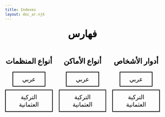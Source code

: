 ```yaml
---
title: Indexes
layout: doc_ar.njk
---
```

<style>
  /* Center the "فهارس" text */
  h1 {
    text-align: center;
    color: black;
    font-size: 2rem;
    margin-top: 20px;
  }

  .explore-buttons {
    display: grid;
    grid-template-columns: repeat(3, 1fr);
    gap: 20px;
    margin-top: 20px;
    justify-content: center; /* Center the buttons horizontally */
    align-items: center; /* Center the buttons vertically */
    text-align: center; /* Center the text inside the buttons */
  }

  .column {
    display: flex;
    flex-direction: column;
    justify-content: flex-start;
    align-items: center;
  }

  h2 {
    font-size: 1.5rem;
    color: black; /* Change the header text color to black */
    margin-bottom: 15px;
  }

  .index-button {
    background-color: transparent;
    border: 2px solid black; /* Change the button border to black */
    color: black; /* Change the button text color to black */
    font-size: 1.2rem;
    padding: 10px 30px;
    margin: 5px 0;
    cursor: pointer;
    transition: background-color 0.5s ease, color 0.5s ease;
    text-decoration: none; /* Remove underline from links */
  }

  .index-button:hover {
    background-color: #507f93;
    color: white;
  }
</style>

<h1 class="col col-8 mt-4">فهارس</h1>

<div class="explore-buttons col col-8 mt-4">
  <div class="column">
    <h2>أنواع المنظمات</h2>
    <a href="/ar/indexes/orgTypesAr.html" class="index-button">عربي</a>
    <a href="/ar/indexes/orgTypesOta.html" class="index-button">التركية العثمانية</a>
  </div>

  <div class="column">
    <h2>أنواع الأماكن</h2>
    <a href="/ar/indexes/placeTypesAr.html" class="index-button">عربي</a>
    <a href="/ar/indexes/placeTypesOta.html" class="index-button">التركية العثمانية</a>
  </div>

  <div class="column">
    <h2>أدوار الأشخاص</h2>
    <a href="/ar/indexes/rolesAr.html" class="index-button">عربي</a>
    <a href="/ar/indexes/rolesOta.html" class="index-button">التركية العثمانية</a>
  </div>
</div>
